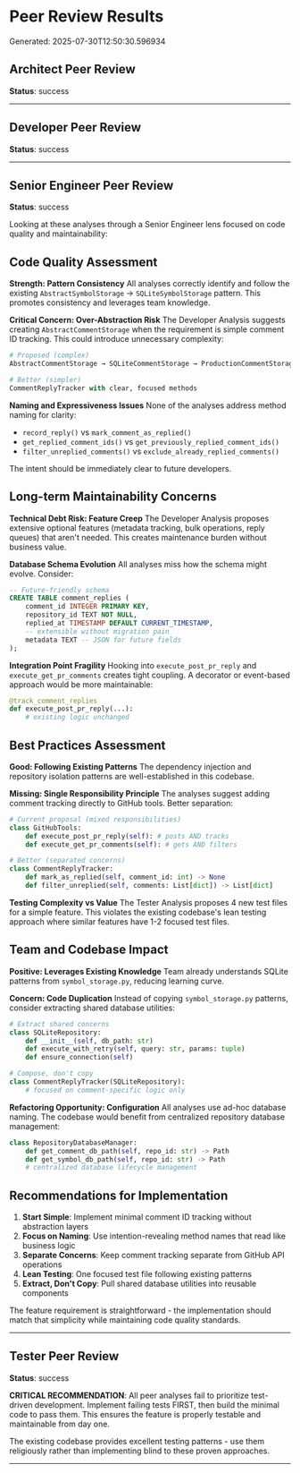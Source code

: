 # Peer Review Results

Generated: 2025-07-30T12:50:30.596934

## Architect Peer Review

**Status**: success



---

## Developer Peer Review

**Status**: success



---

## Senior Engineer Peer Review

**Status**: success

Looking at these analyses through a Senior Engineer lens focused on code quality and maintainability:

## Code Quality Assessment

**Strength: Pattern Consistency**
All analyses correctly identify and follow the existing `AbstractSymbolStorage` → `SQLiteSymbolStorage` pattern. This promotes consistency and leverages team knowledge.

**Critical Concern: Over-Abstraction Risk**
The Developer Analysis suggests creating `AbstractCommentStorage` when the requirement is simple comment ID tracking. This could introduce unnecessary complexity:

```python
# Proposed (complex)
AbstractCommentStorage → SQLiteCommentStorage → ProductionCommentStorage

# Better (simpler)
CommentReplyTracker with clear, focused methods
```

**Naming and Expressiveness Issues**
None of the analyses address method naming for clarity:
- `record_reply()` vs `mark_comment_as_replied()`  
- `get_replied_comment_ids()` vs `get_previously_replied_comment_ids()`
- `filter_unreplied_comments()` vs `exclude_already_replied_comments()`

The intent should be immediately clear to future developers.

## Long-term Maintainability Concerns

**Technical Debt Risk: Feature Creep**
The Developer Analysis proposes extensive optional features (metadata tracking, bulk operations, reply queues) that aren't needed. This creates maintenance burden without business value.

**Database Schema Evolution**
All analyses miss how the schema might evolve. Consider:
```sql
-- Future-friendly schema
CREATE TABLE comment_replies (
    comment_id INTEGER PRIMARY KEY,
    repository_id TEXT NOT NULL,
    replied_at TIMESTAMP DEFAULT CURRENT_TIMESTAMP,
    -- extensible without migration pain
    metadata TEXT -- JSON for future fields
);
```

**Integration Point Fragility**
Hooking into `execute_post_pr_reply` and `execute_get_pr_comments` creates tight coupling. A decorator or event-based approach would be more maintainable:

```python
@track_comment_replies
def execute_post_pr_reply(...):
    # existing logic unchanged
```

## Best Practices Assessment

**Good: Following Existing Patterns**
The dependency injection and repository isolation patterns are well-established in this codebase.

**Missing: Single Responsibility Principle**
The analyses suggest adding comment tracking directly to GitHub tools. Better separation:

```python
# Current proposal (mixed responsibilities)
class GitHubTools:
    def execute_post_pr_reply(self): # posts AND tracks
    def execute_get_pr_comments(self): # gets AND filters

# Better (separated concerns)  
class CommentReplyTracker:
    def mark_as_replied(self, comment_id: int) -> None
    def filter_unreplied(self, comments: List[dict]) -> List[dict]
```

**Testing Complexity vs Value**
The Tester Analysis proposes 4 new test files for a simple feature. This violates the existing codebase's lean testing approach where similar features have 1-2 focused test files.

## Team and Codebase Impact

**Positive: Leverages Existing Knowledge**
Team already understands SQLite patterns from `symbol_storage.py`, reducing learning curve.

**Concern: Code Duplication**
Instead of copying `symbol_storage.py` patterns, consider extracting shared database utilities:

```python
# Extract shared concerns
class SQLiteRepository:
    def __init__(self, db_path: str)
    def execute_with_retry(self, query: str, params: tuple)
    def ensure_connection(self)

# Compose, don't copy
class CommentReplyTracker(SQLiteRepository):
    # focused on comment-specific logic only
```

**Refactoring Opportunity: Configuration**
All analyses use ad-hoc database naming. The codebase would benefit from centralized repository database management:

```python
class RepositoryDatabaseManager:
    def get_comment_db_path(self, repo_id: str) -> Path
    def get_symbol_db_path(self, repo_id: str) -> Path
    # centralized database lifecycle management
```

## Recommendations for Implementation

1. **Start Simple**: Implement minimal comment ID tracking without abstraction layers
2. **Focus on Naming**: Use intention-revealing method names that read like business logic
3. **Separate Concerns**: Keep comment tracking separate from GitHub API operations
4. **Lean Testing**: One focused test file following existing patterns
5. **Extract, Don't Copy**: Pull shared database utilities into reusable components

The feature requirement is straightforward - the implementation should match that simplicity while maintaining code quality standards.

---

## Tester Peer Review

**Status**: success

**CRITICAL RECOMMENDATION**: All peer analyses fail to prioritize test-driven development. Implement failing tests FIRST, then build the minimal code to pass them. This ensures the feature is properly testable and maintainable from day one.

The existing codebase provides excellent testing patterns - use them religiously rather than implementing blind to these proven approaches.

---

